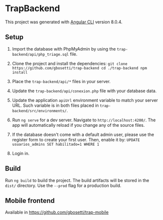# TrapBackend

This project was generated with [Angular CLI](https://github.com/angular/angular-cli) version 8.0.4.

## Setup

1. Import the database with PhpMyAdmin by using the `trap-backend/api/php_triage.sql` file.

2. Clone the project and install the dependencies:
`git clone https://github.com/gbosetti/trap-backend
cd ./trap-backend
npm install`

3. Place the `trap-backend/api/*` files in your server.

4. Update the `trap-backend/api/conexion.php` file with your database data.

5. Update the application `apiUrl` environment variable to match your server URL. Such variable is in both files placed in `trap-backend/src/environments/`.

6. Run `ng serve` for a dev server. Navigate to `http://localhost:4200/`. The app will automatically reload if you change any of the source files.

7. If the database doesn't come with a default admin user, please use the register form to create your first user. Then, enable it by: 
`UPDATE usuarios_admins SET habilitado=1 WHERE 1`

8. Login in.

## Build

Run `ng build` to build the project. The build artifacts will be stored in the `dist/` directory. Use the `--prod` flag for a production build.

## Mobile frontend

Available in https://github.com/gbosetti/trap-mobile